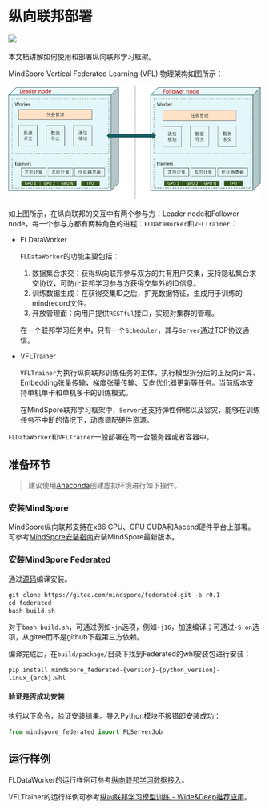 # 纵向联邦部署

<a href="https://gitee.com/mindspore/docs/blob/r2.0/docs/federated/docs/source_zh_cn/deploy_vfl.md" target="_blank"><img src="https://mindspore-website.obs.cn-north-4.myhuaweicloud.com/website-images/r2.0/resource/_static/logo_source.png"></a>

本文档讲解如何使用和部署纵向联邦学习框架。

MindSpore Vertical Federated Learning (VFL) 物理架构如图所示：

![](./images/deploy_VFL.png)

如上图所示，在纵向联邦的交互中有两个参与方：Leader node和Follower node，每一个参与方都有两种角色的进程：`FLDataWorker`和`VFLTrainer`：

- FLDataWorker

    `FLDataWorker`的功能主要包括：

    1. 数据集合求交：获得纵向联邦参与双方的共有用户交集，支持隐私集合求交协议，可防止联邦学习参与方获得交集外的ID信息。
    2. 训练数据生成：在获得交集ID之后，扩充数据特征，生成用于训练的mindrecord文件。
    3. 开放管理面：向用户提供`RESTful`接口，实现对集群的管理。

    在一个联邦学习任务中，只有一个`Scheduler`，其与`Server`通过TCP协议通信。

- VFLTrainer

    `VFLTrainer`为执行纵向联邦训练任务的主体，执行模型拆分后的正反向计算、Embedding张量传输，梯度张量传输、反向优化器更新等任务。当前版本支持单机单卡和单机多卡的训练模式。

    在MindSpore联邦学习框架中，`Server`还支持弹性伸缩以及容灾，能够在训练任务不中断的情况下，动态调配硬件资源。

`FLDataWorker`和`VFLTrainer`一般部署在同一台服务器或者容器中。

## 准备环节

> 建议使用[Anaconda](https://www.anaconda.com/)创建虚拟环境进行如下操作。

### 安装MindSpore

MindSpore纵向联邦支持在x86 CPU、GPU CUDA和Ascend硬件平台上部署。可参考[MindSpore安装指南](https://www.mindspore.cn/install)安装MindSpore最新版本。

### 安装MindSpore Federated

通过[源码](https://gitee.com/mindspore/federated)编译安装。

```shell
git clone https://gitee.com/mindspore/federated.git -b r0.1
cd federated
bash build.sh
```

对于`bash build.sh`，可通过例如`-jn`选项，例如`-j16`，加速编译；可通过`-S on`选项，从gitee而不是github下载第三方依赖。

编译完成后，在`build/package/`目录下找到Federated的whl安装包进行安装：

```shell
pip install mindspore_federated-{version}-{python_version}-linux_{arch}.whl
```

#### 验证是否成功安装

执行以下命令，验证安装结果。导入Python模块不报错即安装成功：

```python
from mindspore_federated import FLServerJob
```

## 运行样例

FLDataWorker的运行样例可参考[纵向联邦学习数据接入](https://www.mindspore.cn/federated/docs/zh-CN/r0.1/data_join.html)。

VFLTrainer的运行样例可参考[纵向联邦学习模型训练 - Wide&Deep推荐应用](https://www.mindspore.cn/federated/docs/zh-CN/r0.1/split_wnd_application.html)。
